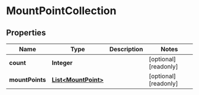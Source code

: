 

# MountPointCollection

## Properties

Name | Type | Description | Notes
------------ | ------------- | ------------- | -------------
**count** | **Integer** |  |  [optional] [readonly]
**mountPoints** | [**List&lt;MountPoint&gt;**](MountPoint.md) |  |  [optional] [readonly]



